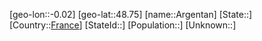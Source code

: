 ﻿---
location: [48.75,-0.02]
type: City
tags:
- geo/City


SpocWebEntityId: 28862
isDeleted: false
confidential: public

---
[geo-lon::-0.02]
[geo-lat::48.75]
[name::Argentan]
[State::]
[Country::[France](geo/Continent/Europe/France.md)]
[StateId::]
[Population::]
[Unknown::]

